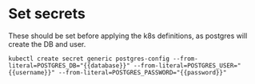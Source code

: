 # Set secrets

These should be set before applying the k8s definitions, as postgres will create the DB and user.

```
kubectl create secret generic postgres-config --from-literal=POSTGRES_DB="{{database}}" --from-literal=POSTGRES_USER="{{username}}" --from-literal=POSTGRES_PASSWORD="{{password}}"
```